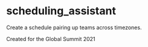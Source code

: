 # scheduling_assistant

Create a schedule pairing up teams across timezones.

Created for the Global Summit 2021

